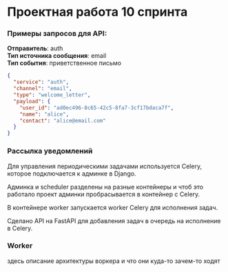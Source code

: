 # Проектная работа 10 спринта

### Примеры запросов для API:  
**Отправитель**: auth  
**Тип источника сообщения**: email   
**Тип события**: приветственное письмо  
```json
{
  "service": "auth",
  "channel": "email",
  "type": "welcome_letter",
  "payload": {
    "user_id": "ad0ec496-8c65-42c5-8fa7-3cf17bdaca7f",
    "name": "alice",
    "contact": "alice@email.com"
  }
}
```

### Рассылка уведомлений

Для управления периодическими задачами используется Celery, которое 
подключается к админке в Django.

Админка и scheduler разделены на разные контейнеры и чтоб это работало проект админки пробрасывается
в контейнер с Celery. 

В контейнере worker запускается worker Celery для исполнения задач.

Сделано API на FastAPI для добавления задач в очередь на исполнение в Celery.

### Worker

здесь описание архитектуры воркера и что они куда-то зачем-то ходят
